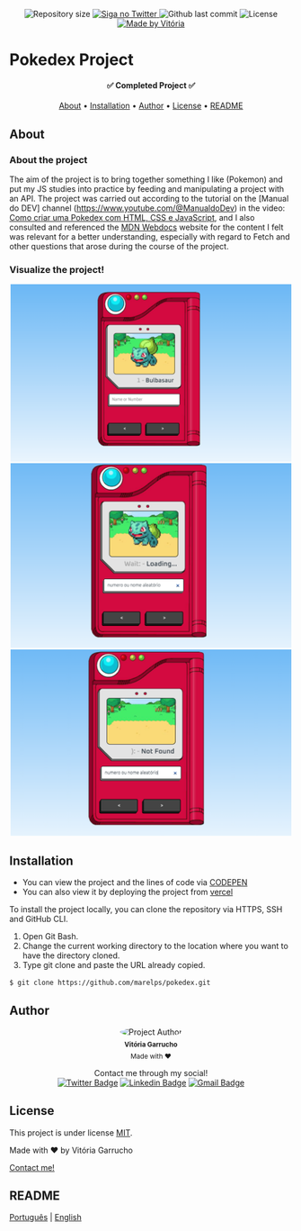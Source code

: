 <p align="center">
  <img alt="Repository size" src="https://img.shields.io/github/directory-file-count/marelps/pokedex?style=flat-square">
  <a href="https://twitter.com/piterparquinho">
    <img alt="Siga no Twitter" src="https://img.shields.io/twitter/url?style=social&url=https%3A%2F%2Ftwitter.com%2Fpiterparquinho">
  </a>
  <img alt="Github last commit" src="https://img.shields.io/github/last-commit/marelps/pokedex?style=flat-square">
   <img alt="License" src="https://img.shields.io/badge/license-MIT-brightgreen">
  <a href="">
    <img alt="Made by Vitória" src="https://img.shields.io/badge/made%20by-Vitória-%237519C1">
  </a>

# Pokedex Project

<h4 align="center"> 
	✅ Completed Project ✅
</h4>

<p align="center">
 <a href="#about">About</a> •
 <a href="#installation">Installation</a> • 
 <a href="#author">Author</a> • 
  <a href="#license">License</a> • 
 <a href="#readme">README</a>
</p>

## About

### About the project

The aim of the project is to bring together something I like (Pokemon) and put my JS studies into practice by feeding and manipulating a project with an API. The project was carried out according to the tutorial on the [Manual do DEV] channel (https://www.youtube.com/@ManualdoDev) in the video: [Como criar uma Pokedex com HTML, CSS e JavaScript](https://youtu.be/SjtdH3dWLa8?si=QvHw7lLvQ1hcX3bN), and I also consulted and referenced the [MDN Webdocs](https://developer.mozilla.org/pt-BR/docs/Web/JavaScript) website for the content I felt was relevant for a better understanding, especially with regard to Fetch and other questions that arose during the course of the project.

### Visualize the project!

<p align="center"> 
<img src="./images/projeto1.png" width="500px;" alt="Open project"/> </br>
<img src="./images/projeto2.png" width="500px" alt="Loading request"/> </br>
<img src="./images/projeto3.png" width="500px" alt="Failed to find request :C"/>
</p>

## Installation

- You can view the project and the lines of code via [CODEPEN](https://codepen.io/marelps/pen/RwXjXpL)
- You can also view it by deploying the project from [vercel](https://pokedex-tau-inky.vercel.app/)

To install the project locally, you can clone the repository via HTTPS, SSH and GitHub CLI.

1. Open Git Bash. 
4. Change the current working directory to the location where you want to have the directory cloned.
5. Type git clone and paste the URL already copied. 

~~~git
$ git clone https://github.com/marelps/pokedex.git
~~~

## Author

<p align="center">
 <img style="border-radius: 50%;" src="https://avatars.githubusercontent.com/u/48718646?v=4" width="100px;" alt="Project Author"/>
 <br />
 <sub><b>Vitória Garrucho</b></br> Made with ❤️</sub></p>

<p align="center">Contact me through my social!<br>
<a href="https://twitter.com/piterparquinho" target="_blank"><img src="https://img.shields.io/badge/-@piterparquinho-1ca0f1?style=flat-square&labelColor=1ca0f1&logo=twitter&logoColor=white&link=https://twitter.com/piterparquinho" alt="Twitter Badge"></a>
<a href="https://www.linkedin.com/in/vitoriagarrucho/" target="_blank"><img src="https://img.shields.io/badge/-Vitória-blue?style=flat-square&logo=Linkedin&logoColor=white&link=https://www.linkedin.com/in/vitoriagarrucho/" alt="Linkedin Badge"></a>
<a href="mailto:vitoriagarrucho@gmail.com" target="_blank"><img src="https://img.shields.io/badge/-vitoriagarrucho@gmail.com-c14438?style=flat-square&logo=Gmail&logoColor=white&link=mailto:vitoriagarrucho@gmail.com" alt="Gmail Badge"></a>
 </p>

## License

This project is under license [MIT](./LICENSE).

Made with ❤️ by Vitória Garrucho

<a href="https://www.linkedin.com/in/vitoriagarrucho/" target="_blank">Contact me!</a>

## README

[Português](./README.md) | [English](./README-en.md)
